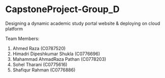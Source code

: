 # CapstoneProject-Group_D
Designing a dynamic academic study portal website &amp; deploying on cloud platform


Team Members:
1. Ahmed Raza (C0787520)
2. Himadri Dipeshkumar Shukla (C0776696)
3. Mahammad AhmadRaza Pathan (C0778203)
4. Sohel Tharani (C0775616)
5. Shafiqur Rahman (C0776886)
